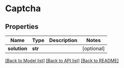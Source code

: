 # Captcha

## Properties
Name | Type | Description | Notes
------------ | ------------- | ------------- | -------------
**solution** | **str** |  | [optional] 

[[Back to Model list]](../README.md#documentation-for-models) [[Back to API list]](../README.md#documentation-for-api-endpoints) [[Back to README]](../README.md)


